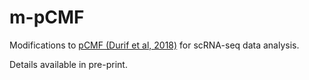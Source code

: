 # m-pCMF

Modifications to [pCMF (Durif et al, 2018)](https://www.biorxiv.org/content/early/2018/04/03/211938) for scRNA-seq data analysis.

Details available in pre-print.

